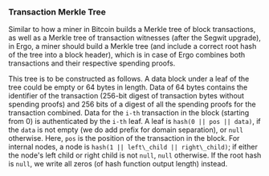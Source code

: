 
### Transaction Merkle Tree 

Similar to how a miner in Bitcoin builds a Merkle tree of block transactions, as well as a Merkle tree of transaction witnesses (after the Segwit upgrade), in Ergo, a miner should build a Merkle tree (and include a correct root hash of the tree into a block header), which is in case of Ergo combines both transactions and their respective spending proofs.

This tree is to be constructed as follows. A data block under a leaf of the tree could be empty or 64 bytes in length. Data of 64 bytes contains the identifier of the transaction (256-bit digest of transaction bytes without spending proofs) and 256 bits of a digest of all the spending proofs for the transaction combined. Data for the `i-th` transaction in the block (starting from 0) is authenticated by the `i-th` leaf. A leaf is `hash(0 || pos || data)`, if the `data` is not empty  (we do add prefix for domain separation), or `null` otherwise. Here, `pos` is the position of the transaction in the block. For internal nodes, a node is `hash(1 || left\_child || right\_child)`; if either the node's left child or right child is not `null`, `null` otherwise. If the root hash is `null`, we write all zeros (of hash function output length) instead.
